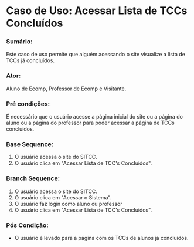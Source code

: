 # Caso de Uso: Acessar Lista de TCCs Concluídos

### Sumário: 
Este caso de uso permite que alguém acessando o site visualize a lista de TCCs já concluídos.

### Ator:
Aluno de Ecomp, Professor de Ecomp e Visitante.

### Pré condições: 
É necessário que o usuário acesse a página inicial do site ou a página do aluno ou a página do professor para poder acessar a página de TCCs concluídos.

### Base Sequence:
1) O usuário acessa o site do SITCC.
2) O usuário clica em "Acessar Lista de TCC's Concluídos".

### Branch Sequence:
1) O usuário acessa o site do SITCC.
2) O usuário clica em "Acessar o Sistema".
3) O usuário faz login como aluno ou professor
4) O usuário clica em "Acessar Lista de TCC's Concluídos".

### Pós Condição:
- O usuário é levado para a página com os TCCs de alunos já concluídos.
